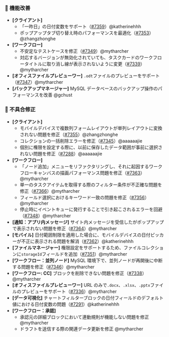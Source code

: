 ### 🚀 機能改善

* **[クライアント]**
  * 「一昨日」の日付変数をサポート（[#7359](https://github.com/nocobase/nocobase/pull/7359)）@katherinehhh
  * ポップアップタブ切り替え時のパフォーマンスを最適化（[#7353](https://github.com/nocobase/nocobase/pull/7353)）@zhangzhonghe
* **[ワークフロー]**
  * 不安定なテストケースを修正（[#7349](https://github.com/nocobase/nocobase/pull/7349)）@mytharcher
  * 対応するバージョンが無効化されていても、タスクカードのワークフロータイトルに取り消し線が表示されないように変更（[#7339](https://github.com/nocobase/nocobase/pull/7339)）@mytharcher
* **[オフィスファイルプレビューワー]** `.odt`ファイルのプレビューをサポート（[#7347](https://github.com/nocobase/nocobase/pull/7347)）@mytharcher
* **[バックアップマネージャー]** MySQL データベースのバックアップ操作のパフォーマンスを改善 @gchust

### 🐛 不具合修正

* **[クライアント]**
  * モバイルデバイスで複数列フォームレイアウトが単列レイアウトに変換されない問題を修正（[#7355](https://github.com/nocobase/nocobase/pull/7355)）@zhangzhonghe
  * コレクションの一括削除エラーを修正（[#7345](https://github.com/nocobase/nocobase/pull/7345)）@aaaaaajie
  * 個別に権限を設定する際に、以前に保存したデータ範囲が事前に選択されない問題を修正（[#7288](https://github.com/nocobase/nocobase/pull/7288)）@aaaaaajie
* **[ワークフロー]**
  * 「ノード追加」メニューをリファクタリングし、それに起因するワークフローキャンバスの描画パフォーマンス問題を修正（[#7363](https://github.com/nocobase/nocobase/pull/7363)）@mytharcher
  * 単一のタスクアイテムを取得する際のフィルター条件が不正確な問題を修正（[#7366](https://github.com/nocobase/nocobase/pull/7366)）@mytharcher
  * フィールド選択におけるキーワード一致の問題を修正（[#7356](https://github.com/nocobase/nocobase/pull/7356)）@mytharcher
  * 停止時にイベントキューに発行することで引き起こされるエラーを回避（[#7348](https://github.com/nocobase/nocobase/pull/7348)）@mytharcher
* **[通知：アプリ内メッセージ]** サイト内メッセージを受信したがポップアップで表示されない問題を修正（[#7364](https://github.com/nocobase/nocobase/pull/7364)）@mytharcher
* **[モバイル]** 日付範囲制限を適用した場合に、モバイルデバイスの日付ピッカーが不正に表示される問題を解消（[#7362](https://github.com/nocobase/nocobase/pull/7362)）@katherinehhh
* **[ファイルマネージャー]** 権限設定をサポートするため、ファイルコレクションに`storageId`フィールドを追加（[#7351](https://github.com/nocobase/nocobase/pull/7351)）@mytharcher
* **[ワークフロー：並列ノード]** MySQL 環境下で、並列ノードが再開後に中断する問題を修正（[#7346](https://github.com/nocobase/nocobase/pull/7346)）@mytharcher
* **[ワークフロー: CC]** ブロックを削除できない問題を修正（[#7338](https://github.com/nocobase/nocobase/pull/7338)）@mytharcher
* **[オフィスファイルプレビューワー]** URL のみで`.docx`、`.xlsx`、`.pptx`ファイルのプレビューをサポート（[#7336](https://github.com/nocobase/nocobase/pull/7336)）@mytharcher
* **[データ可視化]** チャートフィルターブロックの日付フィールドのデフォルト値における日付変数の問題（[#7291](https://github.com/nocobase/nocobase/pull/7291)）@katherinehhh
* **[ワークフロー：承認]**
  * 承認元の詳細ブロックにおいて連動規則が機能しない問題を修正 @mytharcher
  * ドラフトを送信する際の関連データ更新を修正 @mytharcher
